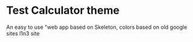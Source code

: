 # Test Calculator theme
An easy to use "web app based on Skeleton, colors based on old google sites l1n3 site
